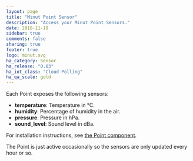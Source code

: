 ```yaml
---
layout: page
title: "Minut Point Sensor"
description: "Access your Minut Point Sensors."
date: 2018-11-19
sidebar: true
comments: false
sharing: true
footer: true
logo: minut.svg
ha_category: Sensor
ha_release: "0.83"
ha_iot_class: "Cloud Polling"
ha_qa_scale: gold
---
```


Each Point exposes the following sensors:

- **temperature**: Temperature in °C.
- **humidity**: Percentage of humidity in the air.
- **pressure**: Pressure in hPa.
- **sound_level**: Sound level in dBa.


For installation instructions, see [the Point component](/components/point/).

<p class='note'>
The Point is just active occasionally so the sensors are only updated every hour or so.
</p>
